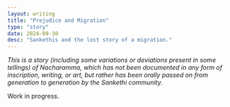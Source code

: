 ```yaml
---
layout: writing
title: "Prejudice and Migration"
type: "story"
date: 2024-09-30
desc: "Sankethis and the lost story of a migration."
---
```


_This is a story (including some variations or deviations present in some tellings) of Nacharamma, which has not been documented in any form of inscription, writing, or art, but rather has been orally passed on from generation to generation by the Sankethi community._

Work in progress.